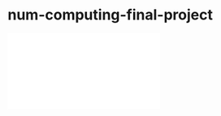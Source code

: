 # num-computing-final-project

<object data="Evaluation of Document Ranking Methods.pdf" type="application/pdf" width="700px" height="700px">
    <embed src="Evaluation of Document Ranking Methods.pdf">
    </embed>
</object>
